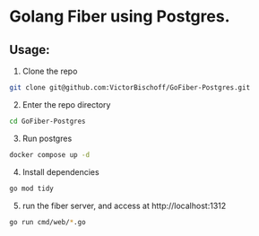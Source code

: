 # Golang Fiber using Postgres.

## Usage:

1. Clone the repo

```BASH
git clone git@github.com:VictorBischoff/GoFiber-Postgres.git
```

2. Enter the repo directory

```BASH
cd GoFiber-Postgres
```

3. Run postgres

```BASH
docker compose up -d
```

4. Install dependencies

```BASH
go mod tidy
```

5. run the fiber server, and access at http://localhost:1312

```BASH
go run cmd/web/*.go
```
